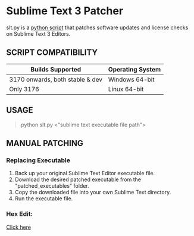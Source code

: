 # Sublime Text 3 Patcher

slt.py is a [python script](https://github.com/deyixtan/slt-patcher) that patches software updates and license checks on Sublime Text 3 Editors.

## SCRIPT COMPATIBILITY

|         Builds Supported         | Operating System |
| -------------------------------- | ---------------- |
| 3170 onwards, both stable & dev  | Windows 64-bit   |
| Only 3176                        | Linux 64-bit     |

## USAGE

> python slt.py <"sublime text executable file path">

## MANUAL PATCHING

### Replacing Executable

1. Back up your original Sublime Text Editor executable file. 
2. Download the desired patched executable from the "patched_executables" folder.
3. Copy the downloaded file into your own Sublime Text directory.
4. Run the executable file.

### Hex Edit:

[Click here](https://gist.github.com/deyixtan/6822b66ad7792ab2580ba37c450ae79c)
